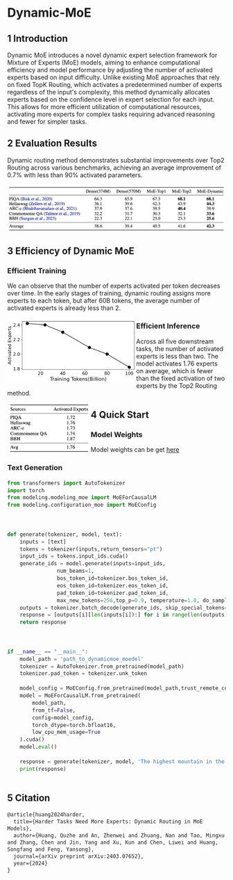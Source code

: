 # Dynamic-MoE

## 1 Introduction

Dynamic MoE introduces a novel dynamic expert selection framework for Mixture of Experts (MoE) models, aiming to enhance computational efficiency and model performance by adjusting the number of activated experts based on input difficulty. Unlike existing MoE approaches that rely on fixed TopK Routing, which activates a predetermined number of experts regardless of the input's complexity, this method dynamically allocates experts based on the confidence level in expert selection for each input. This allows for more efficient utilization of computational resources, activating more experts for complex tasks requiring advanced reasoning and fewer for simpler tasks. 



## 2 Evaluation Results

Dynamic routing method demonstrates substantial improvements over Top2 Routing across various benchmarks, achieving an average improvement of 0.7% with less than 90% activated parameters.

<img src="./pics/evaluation_res.png" alt="image-20240729211947112" style="zoom:50%;" />



## 3 Efficiency of Dynamic MoE

### Efficient Training

We can observe that the number of experts activated per token decreases over time. In the early stages of training, dynamic routing assigns more experts to each token, but after 60B tokens, the average number of activated experts is already less than 2. 

<img src="./pics/effcient_training.png" alt="image-20240729211947115" align="left" style="zoom:40%;" />



### Efficient Inference

Across all five downstream tasks, the number of activated experts is less than two. The model activates 1.76 experts on average, which is fewer than the fixed activation of two experts by the Top2 Routing method.

<img src="./pics/effcient_inference.png" alt="image-20240729211947115" align='left' style="zoom:35%;" />





## 4 Quick Start

### Model Weights

Model weights can be get [here](https://huggingface.co/AnLan577/Dynamic_MoE)



### Text Generation

```python
from transformers import AutoTokenizer
import torch
from modeling.modeling_moe import MoEForCausalLM
from modeling.configuration_moe import MoEConfig



def generate(tokenizer, model, text):
    inputs = [text]
    tokens = tokenizer(inputs,return_tensors="pt")
    input_ids = tokens.input_ids.cuda()
    generate_ids = model.generate(inputs=input_ids,
                num_beams=1, 
                bos_token_id=tokenizer.bos_token_id,
                eos_token_id=tokenizer.eos_token_id,
                pad_token_id=tokenizer.pad_token_id,
                max_new_tokens=256,top_p=0.9, temperature=1.0, do_sample=True)
    outputs = tokenizer.batch_decode(generate_ids, skip_special_tokens=True, clean_up_tokenization_spaces=False)
    response = [outputs[i][len(inputs[i]):] for i in range(len(outputs))][0]
    return response    
    
    

if __name__ == "__main__":
    model_path = 'path_to_dynamicmoe_moedel'
    tokenizer = AutoTokenizer.from_pretrained(model_path)
    tokenizer.pad_token = tokenizer.unk_token

    model_config = MoEConfig.from_pretrained(model_path,trust_remote_code=True)
    model = MoEForCausalLM.from_pretrained(
        model_path,
        from_tf=False,
        config=model_config,
        torch_dtype=torch.bfloat16,
        low_cpu_mem_usage=True
    ).cuda()    
    model.eval() 

    response = generate(tokenizer, model, 'The highest mountain in the world is')
    print(response)
    

```



## 5 Citation

```
@article{huang2024harder,
  title={Harder Tasks Need More Experts: Dynamic Routing in MoE Models},
  author={Huang, Quzhe and An, Zhenwei and Zhuang, Nan and Tao, Mingxu and Zhang, Chen and Jin, Yang and Xu, Kun and Chen, Liwei and Huang, Songfang and Feng, Yansong},
  journal={arXiv preprint arXiv:2403.07652},
  year={2024}
}
```

